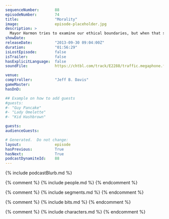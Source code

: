 ```yaml
---
sequenceNumber:       88
episodeNumber:        74
title:                "Morality"
image:                episode-placeholder.jpg
description: >
  Mayor Harmon tries to examine our ethical boundaries, but when that sounds too much like going to bat for pedophiles, everyone starts high fiving themselves for not wanting to do it with babies
showDate:             
releaseDate:          "2013-09-30 09:04:00Z"
duration:             "01:56:29"
isLostEpisode:        false
isTrailer:            false
hasExplicitLanguage:  false
soundFile:            https://chtbl.com/track/E2288/traffic.megaphone.fm/STA9654197280.mp3?updated=1555612163

venue:                
comptroller:          "Jeff B. Davis"
gameMaster:           
hasDnD:               

## Example on how to add guests
#guests:
#- "Guy Pancake"
#- "Lady Omelette"
#- "Kid Hashbrown"

guests:
audienceGuests:

# Generated.  Do not change:
layout:               episode
hasPrevious:          True
hasNext:              True
podcastDynamiteId:    88
---
```


{% include podcastBlurb.md %}

{% comment %}
{% include people.md %}
{% endcomment %}

{% comment %}
{% include segments.md %}
{% endcomment %}

{% comment %}
{% include bits.md %}
{% endcomment %}

{% comment %}
{% include characters.md %}
{% endcomment %}
